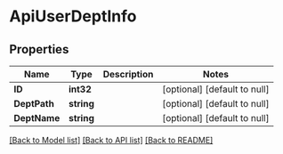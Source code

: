 # ApiUserDeptInfo

## Properties
Name | Type | Description | Notes
------------ | ------------- | ------------- | -------------
**ID** | **int32** |  | [optional] [default to null]
**DeptPath** | **string** |  | [optional] [default to null]
**DeptName** | **string** |  | [optional] [default to null]

[[Back to Model list]](../README.md#documentation-for-models) [[Back to API list]](../README.md#documentation-for-api-endpoints) [[Back to README]](../README.md)

